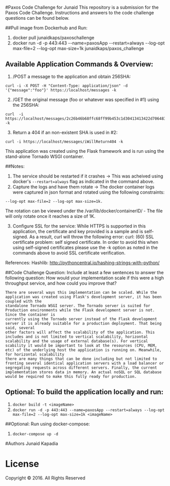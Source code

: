 #Paxos Code Challenge for Junaid 
This repository is a submission for the Paxos Code Challenge. Instructions and answers to the code challenge questions can be found below. 

##Pull image from Dockerhub and Run:
1. docker pull junaidkaps/paxoschallenge
2. docker run -d -p 443:443 --name=paxosApp --restart=always --log-opt max-file=2 --log-opt max-size=1k junaidkaps/paxos_challenge

## Available Application Commands & Overview: 
 
1. /POST a message to the application and obtain 256SHA: 
```
curl -i -X POST -H "Content-Type: application/json" -d '{"message":"foo"}' https://localhost/messages -k
```
2. /GET the original message (foo or whatever was specified in #1) using the 256SHA: 
```
curl  -i https://localhost/messages/2c26b46b68ffc68ff99b453c1d30413413422d706483bfa0f98a5e886266e7ae -k
```
3. Return a 404 if an non-existent SHA is used in #2: 
```
curl -i https://localhost/messages/iWillReturn404 -k
```

This application was created using the Flask framework and is run using the stand-alone Tornado WSGI container. 

##Notes: 
1. The service should be restarted if it crashes -> This was acheived using docker's ```--restart=always``` flag as indicated in the command above. 
2. Capture the logs and have them rotate -> The docker container logs were captured in json format and rotated using the following constraints: 
```
--log-opt max-file=2 --log-opt max-size=1k.
```
The rotation can be viewed under the /var/lib/docker/containerID/ - The file will only rotate once it reaches a size of 1K. 

3. Configure SSL for the service: While HTTPS is supported in this application, the certificate and key provided is a sample and is self-signed. As a result, curl will throw
the following error: curl: (60) SSL certificate problem: self signed certificate. In order to avoid this when using self-signed certificates please use the -k option as noted in the commands above to avoid SSL certificate verification. 

References: 
Hashlib: http://pythoncentral.io/hashing-strings-with-python/

##Code Challenge Question: 
Include at least a few sentences to answer the following question: How would your
implementation scale if this were a high throughput service, and how could you improve
that?

```
There are several ways this implementation can be scaled. While the application was created using Flask's development server, it has been coupled with the 
standalone Tornado WSGI server. The Tornado server is suited for Production environments while the Flask development server is not. Since the container is 
currently using the Tornado server instead of the Flask development server it is already suitable for a production deployment. That being said, several 
other factors will affect the scalability of the application. This includes and is not limited to vertical scalability, horizontal scalability and the usage of external database(s). For vertical scability it would be important to look at the resources (CPU, MEM, etc) of the underlying host the application is running on. Meanwhile, for horizontal scalability 
there are many things that can be done including but not limited to fronting several identical application servers with a load balancer or segregating requests across different servers. Finally, the current implementation stores data in memory. An actual noSQL or SQL database would be required to make this fully ready for production. 
```
## Optional: To build the application locally and run: 
1. ```docker build -t <imageName>```
2. ```docker run -d -p 443:443 --name=paxosApp --restart=always --log-opt max-file=2 --log-opt max-size=1k <imageName>```

##Optional: Run using docker-compose: 
1. ```docker-compose up -d```

#Authors
Junaid Kapadia 

# License
Copyright © 2016. All Rights Reserved


